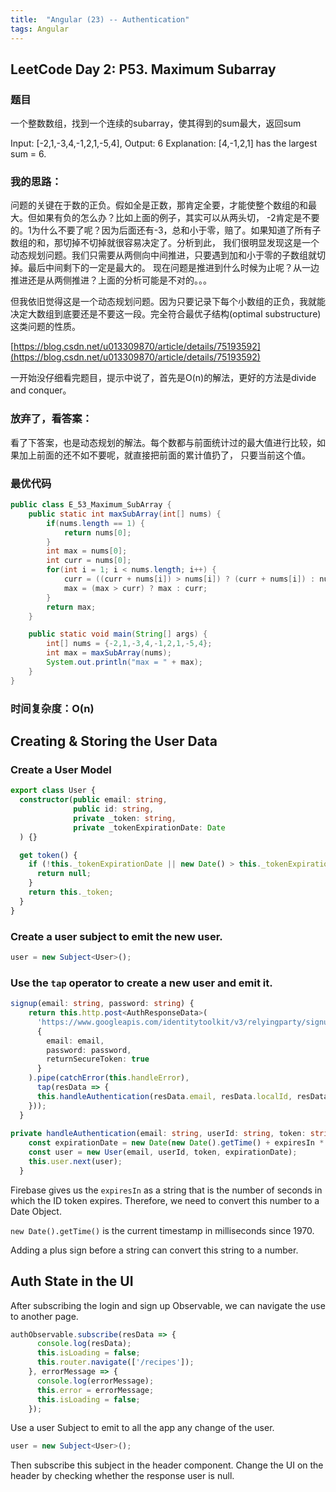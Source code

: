 ```yaml
---
title:  "Angular (23) -- Authentication"
tags: Angular
---
```


## LeetCode Day 2: P53. Maximum Subarray
    
### 题目

一个整数数组，找到一个连续的subarray，使其得到的sum最大，返回sum

Input: [-2,1,-3,4,-1,2,1,-5,4],
Output: 6
Explanation: [4,-1,2,1] has the largest sum = 6.

### 我的思路：

问题的关键在于数的正负。假如全是正数，那肯定全要，才能使整个数组的和最大。但如果有负的怎么办？比如上面的例子，其实可以从两头切，
-2肯定是不要的。1为什么不要了呢？因为后面还有-3，总和小于零，赔了。如果知道了所有子数组的和，那切掉不切掉就很容易决定了。分析到此，
我们很明显发现这是一个动态规划问题。我们只需要从两侧向中间推进，只要遇到加和小于零的子数组就切掉。最后中间剩下的一定是最大的。
现在问题是推进到什么时候为止呢？从一边推进还是从两侧推进？上面的分析可能是不对的。。。

但我依旧觉得这是一个动态规划问题。因为只要记录下每个小数组的正负，我就能决定大数组到底要还是不要这一段。完全符合最优子结构(optimal 
substructure)这类问题的性质。

[https://blog.csdn.net/u013309870/article/details/75193592](https://blog.csdn.net/u013309870/article/details/75193592)

一开始没仔细看完题目，提示中说了，首先是O(n)的解法，更好的方法是divide and conquer。

### 放弃了，看答案：

看了下答案，也是动态规划的解法。每个数都与前面统计过的最大值进行比较，如果加上前面的还不如不要呢，就直接把前面的累计值扔了，
只要当前这个值。

### 最优代码

```java
public class E_53_Maximum_SubArray {
    public static int maxSubArray(int[] nums) {
        if(nums.length == 1) {
            return nums[0];
        }
        int max = nums[0];
        int curr = nums[0];
        for(int i = 1; i < nums.length; i++) {
            curr = ((curr + nums[i]) > nums[i]) ? (curr + nums[i]) : nums[i];
            max = (max > curr) ? max : curr;
        }
        return max;
    }

    public static void main(String[] args) {
        int[] nums = {-2,1,-3,4,-1,2,1,-5,4};
        int max = maxSubArray(nums);
        System.out.println("max = " + max);
    }
}
```

### 时间复杂度：O(n)

## Creating & Storing the User Data

### Create a User Model

```typescript
export class User {
  constructor(public email: string,
              public id: string,
              private _token: string,
              private _tokenExpirationDate: Date
  ) {}

  get token() {
    if (!this._tokenExpirationDate || new Date() > this._tokenExpirationDate) {
      return null;
    }
    return this._token;
  }
}
```

### Create a user subject to emit the new user.

```typescript
user = new Subject<User>();
```

### Use the `tap` operator to create a new user and emit it.

```typescript
signup(email: string, password: string) {
    return this.http.post<AuthResponseData>(
      'https://www.googleapis.com/identitytoolkit/v3/relyingparty/signupNewUser?key=AIzaSyCQUonbyGcWNNCk-jS2WWkgpR3U0TtkIdA',
      {
        email: email,
        password: password,
        returnSecureToken: true
      }
    ).pipe(catchError(this.handleError),
      tap(resData => {
      this.handleAuthentication(resData.email, resData.localId, resData.idToken, +resData.expiresIn);
    }));
  }
  
private handleAuthentication(email: string, userId: string, token: string, expiresIn: number) {
    const expirationDate = new Date(new Date().getTime() + expiresIn * 1000);
    const user = new User(email, userId, token, expirationDate);
    this.user.next(user);
  }
```

Firebase gives us the `expiresIn` as a string that is the number of seconds in which the ID token expires. Therefore, 
we need to convert this number to a Date Object.

`new Date().getTime()` is the current timestamp in milliseconds since 1970. 

Adding a plus sign before a string can convert this string to a number.

## Auth State in the UI

After subscribing the login and sign up Observable, we can navigate the use to another page.

```typescript
authObservable.subscribe(resData => {
      console.log(resData);
      this.isLoading = false;
      this.router.navigate(['/recipes']);
    }, errorMessage => {
      console.log(errorMessage);
      this.error = errorMessage;
      this.isLoading = false;
    });
```

Use a user Subject to emit to all the app any change of the user.

```typescript
user = new Subject<User>();
```

Then subscribe this subject in the header component. Change the UI on the header by checking whether the response 
user is null.







